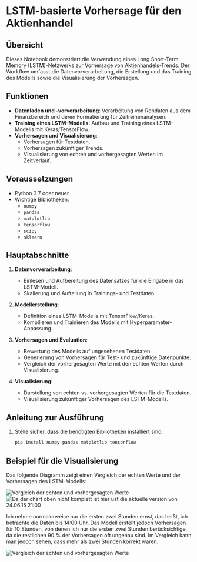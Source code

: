 # LSTM-basierte Vorhersage für den Aktienhandel

## Übersicht
Dieses Notebook demonstriert die Verwendung eines Long Short-Term Memory (LSTM)-Netzwerks zur Vorhersage von Aktienhandels-Trends. Der Workflow umfasst die Datenvorverarbeitung, die Erstellung und das Training des Modells sowie die Visualisierung der Vorhersagen.

## Funktionen
- **Datenladen und -vorverarbeitung**: Verarbeitung von Rohdaten aus dem Finanzbereich und deren Formatierung für Zeitreihenanalysen.
- **Training eines LSTM-Modells**: Aufbau und Training eines LSTM-Modells mit Keras/TensorFlow.
- **Vorhersagen und Visualisierung**:
  - Vorhersagen für Testdaten.
  - Vorhersagen zukünftiger Trends.
  - Visualisierung von echten und vorhergesagten Werten im Zeitverlauf.

## Voraussetzungen
- Python 3.7 oder neuer
- Wichtige Bibliotheken:
  - `numpy`
  - `pandas`
  - `matplotlib`
  - `tensorflow`
  - `scipy`
  - `sklearn`

## Hauptabschnitte
1. **Datenvorverarbeitung**:
   - Einlesen und Aufbereitung des Datensatzes für die Eingabe in das LSTM-Modell.
   - Skalierung und Aufteilung in Trainings- und Testdaten.

2. **Modellerstellung**:
   - Definition eines LSTM-Modells mit TensorFlow/Keras.
   - Kompilieren und Trainieren des Modells mit Hyperparameter-Anpassung.

3. **Vorhersagen und Evaluation**:
   - Bewertung des Modells auf ungesehenen Testdaten.
   - Generierung von Vorhersagen für Test- und zukünftige Datenpunkte.
   - Vergleich der vorhergesagten Werte mit den echten Werten durch Visualisierung.

4. **Visualisierung**:
   - Darstellung von echten vs. vorhergesagten Werten für die Testdaten.
   - Visualisierung zukünftiger Vorhersagen des LSTM-Modells.

## Anleitung zur Ausführung
1. Stelle sicher, dass die benötigten Bibliotheken installiert sind:
   ```bash
   pip install numpy pandas matplotlib tensorflow

## Beispiel für die Visualisierung
Das folgende Diagramm zeigt einen Vergleich der echten Werte und der Vorhersagen des LSTM-Modells:

![Vergleich der echten und vorhergesagten Werte](images/end_24-06-15-21-00-edited.png)
![Da der chart oben nicht komplett ist hier ust die aktuelle version von 24.06.15 21:00](images/updated_end-24-06-15-21-00.PNG)

Ich nehme normalerweise nur die ersten zwei Stunden ernst, das heißt, ich betrachte die Daten bis 14:00 Uhr. Das Modell erstellt jedoch Vorhersagen für 10 Stunden, von denen ich nur die ersten zwei Stunden berücksichtige, da die restlichen 90 % der Vorhersagen oft ungenau sind. Im Vergleich kann man jedoch sehen, dass mehr als zwei Stunden korrekt waren.

![Vergleich der echten und vorhergesagten Werte](images/end_24-06-15-14-00-edited.PNG)






